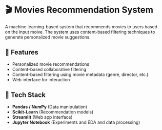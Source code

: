# 🎬 Movies Recommendation System

A machine learning-based system that recommends movies to users based on the input moive. The system uses  content-based filtering techniques to generate personalized movie suggestions.

## 🚀 Features

- Personalized movie recommendations
- Content-based collaborative filtering
- Content-based filtering using movie metadata (genre, director, etc.)
- Web interface for interaction

## 🧠 Tech Stack

- **Pandas / NumPy** (Data manipulation)
- **Scikit-Learn** (Recommendation models)
- **Streamlit** (Web app interface)
- **Jupyter Notebook** (Experiments and EDA and data processing)
